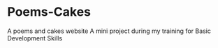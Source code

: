 # Poems-Cakes
A poems and cakes website
A mini project during my training for Basic Development Skills

